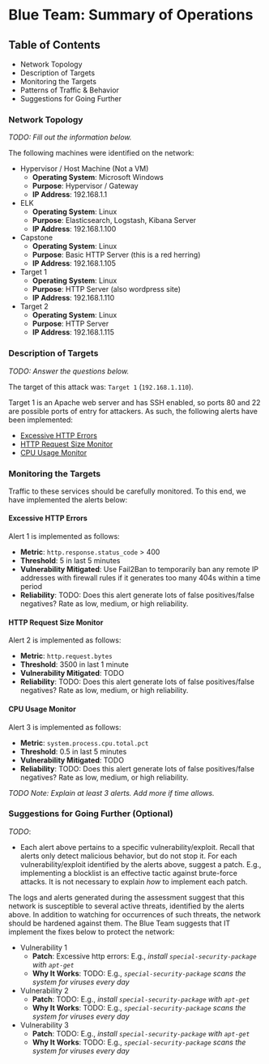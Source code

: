 # Blue Team: Summary of Operations

## Table of Contents
- Network Topology
- Description of Targets
- Monitoring the Targets
- Patterns of Traffic & Behavior
- Suggestions for Going Further

### Network Topology
_TODO: Fill out the information below._

The following machines were identified on the network:
- Hypervisor / Host Machine (Not a VM)
  - **Operating System**: Microsoft Windows
  - **Purpose**: Hypervisor / Gateway
  - **IP Address**: 192.168.1.1
- ELK
  - **Operating System**: Linux
  - **Purpose**: Elasticsearch, Logstash, Kibana Server
  - **IP Address**: 192.168.1.100
- Capstone
  - **Operating System**: Linux
  - **Purpose**: Basic HTTP Server (this is a red herring)
  - **IP Address**: 192.168.1.105
- Target 1
  - **Operating System**: Linux
  - **Purpose**: HTTP Server (also wordpress site)
  - **IP Address**: 192.168.1.110
- Target 2
  - **Operating System**: Linux
  - **Purpose**: HTTP Server
  - **IP Address**: 192.168.1.115

### Description of Targets
_TODO: Answer the questions below._

The target of this attack was: `Target 1` (`192.168.1.110`).

Target 1 is an Apache web server and has SSH enabled, so ports 80 and 22 are
possible ports of entry for attackers. As such, the following alerts have been
implemented:

* [Excessive HTTP Errors](#excessive-http-errors)
* [HTTP Request Size Monitor](#http-request-size-monitor)
* [CPU Usage Monitor](#cpu-usage-monitor)

### Monitoring the Targets

Traffic to these services should be carefully monitored. To this end, we have implemented the alerts below:

#### Excessive HTTP Errors
Alert 1 is implemented as follows:
  - **Metric**: `http.response.status_code` > 400
  - **Threshold**: 5 in last 5 minutes
  - **Vulnerability Mitigated**: Use Fail2Ban to temporarily ban any remote IP addresses with firewall rules if it generates too many 404s within a time period
  - **Reliability**: TODO: Does this alert generate lots of false positives/false negatives? Rate as low, medium, or high reliability.

#### HTTP Request Size Monitor
Alert 2 is implemented as follows:
  - **Metric**: `http.request.bytes`
  - **Threshold**: 3500 in last 1 minute
  - **Vulnerability Mitigated**: TODO
  - **Reliability**: TODO: Does this alert generate lots of false positives/false negatives? Rate as low, medium, or high reliability.

#### CPU Usage Monitor
Alert 3 is implemented as follows:
  - **Metric**: `system.process.cpu.total.pct`
  - **Threshold**: 0.5 in last 5 minutes
  - **Vulnerability Mitigated**: TODO
  - **Reliability**: TODO: Does this alert generate lots of false positives/false negatives? Rate as low, medium, or high reliability.

_TODO Note: Explain at least 3 alerts. Add more if time allows._

### Suggestions for Going Further (Optional)
_TODO_:
- Each alert above pertains to a specific vulnerability/exploit. Recall that alerts only detect malicious behavior, but do not stop it. For each vulnerability/exploit identified by the alerts above, suggest a patch. E.g., implementing a blocklist is an effective tactic against brute-force attacks. It is not necessary to explain _how_ to implement each patch.

The logs and alerts generated during the assessment suggest that this network is susceptible to several active threats, identified by the alerts above. In addition to watching for occurrences of such threats, the network should be hardened against them. The Blue Team suggests that IT implement the fixes below to protect the network:
- Vulnerability 1
  - **Patch**: Excessive http errors: E.g., _install `special-security-package` with `apt-get`_
  - **Why It Works**: TODO: E.g., _`special-security-package` scans the system for viruses every day_
- Vulnerability 2
  - **Patch**: TODO: E.g., _install `special-security-package` with `apt-get`_
  - **Why It Works**: TODO: E.g., _`special-security-package` scans the system for viruses every day_
- Vulnerability 3
  - **Patch**: TODO: E.g., _install `special-security-package` with `apt-get`_
  - **Why It Works**: TODO: E.g., _`special-security-package` scans the system for viruses every day_
